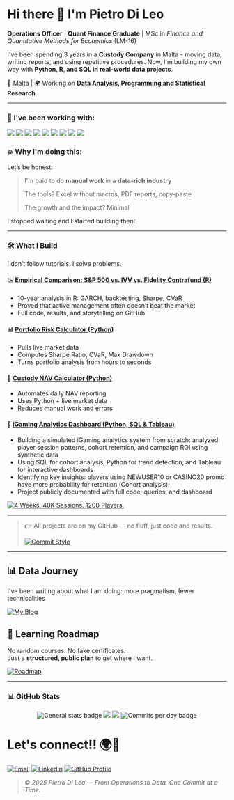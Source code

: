 # Hi there 🌟 I'm Pietro Di Leo

**Operations Officer** | **Quant Finance Graduate** | MSc in *Finance and Quantitative Methods for Economics* (LM-16)  

I've been spending 3 years in a **Custody Company** in Malta - moving data, writing reports, and using repetitive procedures.
Now, I'm building my own way with **Python, R, and SQL in real-world data projects**.

📍 Malta | 🌍 Working on **Data Analysis, Programming and Statistical Research**


---


### 🔧 I've been working with:
<div align="left">

  <img src="https://img.shields.io/badge/Python-3776AB?style=for-the-badge&logo=python&logoColor=white" />
  <img src="https://img.shields.io/badge/Pandas-150458?style=for-the-badge&logo=pandas&logoColor=white" />
  
  <img src="https://img.shields.io/badge/NumPy-013243?style=for-the-badge&logo=numpy&logoColor=white" />

  <img src="https://img.shields.io/badge/R-276DC3?style=for-the-badge&logo=r&logoColor=white" />
  <img src="https://img.shields.io/badge/SQL-6AA84F?style=for-the-badge&logo=postgresql&logoColor=white" />
  <img src="https://img.shields.io/badge/Matplotlib-FFD966?style=for-the-badge&logo=matplotlib&logoColor=white" />
  
  <img src="https://img.shields.io/badge/Tableau-660000?style=for-the-badge&logo=tableau&logoColor=white" />
  <img src="https://img.shields.io/badge/Jupyter-F37626?style=for-the-badge&logo=jupyter&logoColor=white" />
  <img src="https://img.shields.io/badge/Git-F05032?style=for-the-badge&logo=git&logoColor=white" />
</div>

### 💥 Why I'm doing this:

Let’s be honest:  
>I'm paid to do **manual work** in a **data-rich industry**
>
>The tools? Excel without macros, PDF reports, copy-paste
>
>The growth and the impact? Minimal

I stopped waiting and I started building then!!

---

### 🛠 What I Build

I don’t follow tutorials. I solve problems.


#### 📉 [Empirical Comparison: S&P 500 vs. IVV vs. Fidelity Contrafund (R)](https://github.com/DLPietro/thesis-backtesting-etf-spx)
- 10-year analysis in R: GARCH, backtesting, Sharpe, CVaR
- Proved that active management often doesn’t beat the market
- Full code, results, and storytelling on GitHub

#### 📊 [Portfolio Risk Calculator (Python)](https://github.com/DLPietro/portfolio-risk-calculator)
- Pulls live market data
- Computes Sharpe Ratio, CVaR, Max Drawdown
- Turns portfolio analysis from hours to seconds

#### 🧮 [Custody NAV Calculator (Python)](https://github.com/DLPietro/custody-nav-calculator)
- Automates daily NAV reporting
- Uses Python + live market data
- Reduces manual work and errors

#### 🎰 [iGaming Analytics Dashboard (Python, SQL & Tableau)](https://github.com/DLPietro/igaming-analytics-case-study)
- Building a simulated iGaming analytics system from scratch: analyzed player session patterns, cohort retention, and campaign ROI using synthetic data
- Using SQL for cohort analysis, Python for trend detection, and Tableau for interactive dashboards
- Identifying key insights: players using NEWUSER10 or CASINO20 promo have more probability for retention (Cohort analysis);
- Project publicly documented with full code, queries, and dashboard

[![4 Weeks. 40K Sessions. 1200 Players.](https://img.shields.io/badge/4_Weeks-40K_Sessions-F1C232?style=for-the-badge&logo=python&logoColor=white)](https://github.com/DLPietro/igaming-analytics-case-study/tree/main/docs)

---

>👉 All projects are on my GitHub — no fluff, just code and results.
>
>[![Commit Style](https://img.shields.io/badge/Commit_Style-DLPietro-9B59B6?style=for-the-badge&logo=git&logoColor=white)](https://github.com/DLPietro/learning-roadmap/blob/main/CONTRIBUTING.md)

---

## 📊 Data Journey

I've been writing about what I am doing: more pragmatism, fewer technicalities

<a href="https://dlpietro.github.io">
  <img src="https://img.shields.io/badge/Blog-My_Data_Journey-BCBCBC?style=for-the-badge&logo=ghost&logoColor=white" alt="My Blog"/>
</a>


## 🌱 Learning Roadmap

No random courses. No fake certificates.  
Just a **structured, public plan** to get where I want.

<a href="https://github.com/DLPietro/learning-roadmap">
  <img src="https://img.shields.io/badge/Repo-🚀_My_Learning_Roadmap-28A745?style=for-the-badge&logo=ghost&logoColor=white" alt="Roadmap"/>
</a>

---


### 📊 **GitHub Stats**

<div align="center">
  <img src="http://github-profile-summary-cards.vercel.app/api/cards/stats?username=DLPIetro&theme=2077&layout=compact&from=2025-07-31" alt="General stats badge"/>
  <img src="https://streak-stats.demolab.com?user=DLPietro&theme=radical&hide_border=true&hide_total_contributions=true"/>
  <img src="https://github-readme-stats.vercel.app/api/top-langs/?username=DLPietro&layout=donut&theme=radical&hide_border=true&hide=Jupyter%20Notebook"/>
  <img src="http://github-profile-summary-cards.vercel.app/api/cards/productive-time?username=DLPIetro&theme=2077&utcOffset=8" alt="Commits per day badge"/>
</div>


# Let's connect!! 🌍🌟

[![Email](https://img.shields.io/badge/Email-d14836?style=for-the-badge&logo=gmail&logoColor=white)](mailto:dileopie@gmail.com)
[![LinkedIn](https://img.shields.io/badge/LinkedIn-0077B5?style=for-the-badge&logo=linkedin&logoColor=white)](https://www.linkedin.com/in/pietrodileo)
[![GitHub Profile](https://img.shields.io/badge/GitHub-DLPietro-181717?style=for-the-badge&logo=github&logoColor=white)](https://github.com/DLPietro)

> _© 2025 Pietro Di Leo — From Operations to Data. One Commit at a Time._

